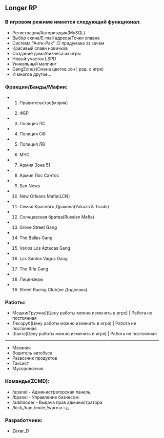 Longer RP
--------
### В игровом режиме имеется следующий функционал:

- Регистрация/Авторизация(MySQL)
- Выбор скина/E-mail адреса/Точки спавна
- Система "Анти-Рак" :D придумана хз зачем
- Красивый спавн новичков
- Создание дома/бизнеса из игры
- Новый участок LSPD
- Уникальный маппинг
- GangZones(Смена цветов зон | ред. с игре)
- И многое другое...

### Фракции/Банды/Мафии:

- 1. Правительство(мэрия)
- 2. ФБР
- 3. Полиция ЛС
- 4. Полиция СФ
- 5. Полиция ЛВ
- 6. МЧС
- 7. Армия Зона 51
- 8. Армия Лос Сантос
- 9. San News
- 10. New Orleans Mafia(LCN)
- 11. Семья Красного Дракона(Yakuza & Triads)
- 12. Солнцевская братва(Russian Mafia)
- 13. Grove Street Gang
- 14. The Ballas Gang
- 15. Varios Los Aztecas Gang
- 16. Los Santos Vagos Gang
- 17. The Rifa Gang
- 18. Лицензеры
- 19. Street Racing Club(не Доделана)

### Работы:

- Мешки(Грузчик)(Цену работы можно изменить в игре) | Работа не постоянная
- Лесоруб(Цену работы можно изменить в игре) | Работа не постоянная
- Шахта(Цену работы можно изменить в игре) | Работа не постоянная
--------
- Механик
- Водитель автобуса
- Развозчик продуктов
- Таксист
- Мусоровозчик

### Команды(ZCMD):

- /apanel - Администраторская панель
- /bpanel - Управление бизнесом
- /addmoder - Выдача прав администратора
- /kick,/ban,/mute,/warn и т.д

### Разработчики:
- Zaxar_D

